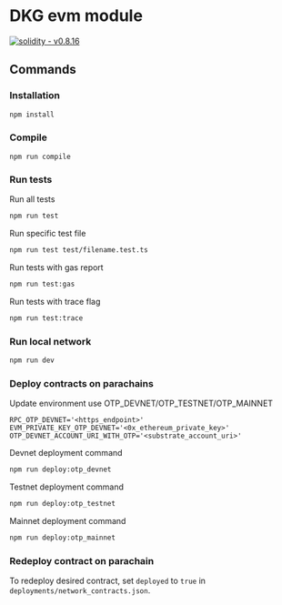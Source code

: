# DKG evm module

[![solidity - v0.8.16](https://img.shields.io/badge/solidity-v0.8.16-e28d00a7?logo=solidity)](https://github.com/manifoldfinance)

## Commands

### Installation

```sh
npm install
```

### Compile
```shell
npm run compile
```

### Run tests

Run all tests
```sh
npm run test
```

Run specific test file
```sh
npm run test test/filename.test.ts
```

Run tests with gas report
```sh
npm run test:gas
```

Run tests with trace flag
```sh
npm run test:trace
```

### Run local network

```sh
npm run dev
```

### Deploy contracts on parachains

Update environment use OTP_DEVNET/OTP_TESTNET/OTP_MAINNET
```dotenv
RPC_OTP_DEVNET='<https_endpoint>'
EVM_PRIVATE_KEY_OTP_DEVNET='<0x_ethereum_private_key>'
OTP_DEVNET_ACCOUNT_URI_WITH_OTP='<substrate_account_uri>'
```

Devnet deployment command
```sh
npm run deploy:otp_devnet
```
Testnet deployment command
```sh
npm run deploy:otp_testnet
```
Mainnet deployment command
```sh
npm run deploy:otp_mainnet
```

### Redeploy contract on parachain

To redeploy desired contract, set `deployed` to `true` in `deployments/network_contracts.json`.
